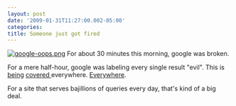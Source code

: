 ```yaml
---
layout: post
date: '2009-01-31T11:27:00.002-05:00'
categories:
title: Someone just got fired
---
```


[![google-oops.png](google-oops.png)](http://www.google.com/trends/hottrends?q=google+this+site+may+harm+your+computer&amp;date=2009-1-31&amp;sa=X)
For about 30 minutes this morning, google was broken.



For a mere half-hour, google was labeling every single result "evil". This is [being](http://news.cnet.com/8301-13512_3-10153939-23.html) [](http://consumerist.com/5143451/every-google-result-is-malicious)[covered ](http://www.techcrunch.com/2009/01/31/google-flags-whole-internet-as-malware/)everywhere. [Everywhere](http://digg.com/search?s=google+harm+your+computer&amp;submit=Search&amp;section=all&amp;type=both&amp;area=all&amp;sort=new).

For a site that serves bajillions of queries every day, that's kind of a big deal.